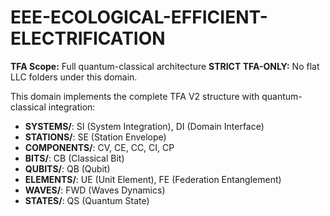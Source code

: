 # EEE-ECOLOGICAL-EFFICIENT-ELECTRIFICATION

**TFA Scope:** Full quantum-classical architecture
**STRICT TFA-ONLY:** No flat LLC folders under this domain.

This domain implements the complete TFA V2 structure with quantum-classical integration:

- **SYSTEMS/**: SI (System Integration), DI (Domain Interface)
- **STATIONS/**: SE (Station Envelope)
- **COMPONENTS/**: CV, CE, CC, CI, CP
- **BITS/**: CB (Classical Bit)
- **QUBITS/**: QB (Qubit)
- **ELEMENTS/**: UE (Unit Element), FE (Federation Entanglement)
- **WAVES/**: FWD (Waves Dynamics)
- **STATES/**: QS (Quantum State)
